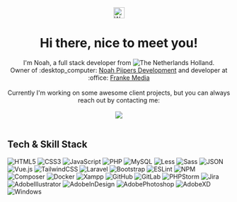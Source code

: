 <div align="center">
  <img src="https://raw.githubusercontent.com/TheDudeThatCode/TheDudeThatCode/master/Assets/Hi.gif" alt="Wave" width="25px" />
  <h1>Hi there, nice to meet you!</h1>
  <p>I'm Noah, a full stack developer from <img src="https://raw.githubusercontent.com/stevenrskelton/flag-icon/master/png/16/country-4x3/nl.png" alt="The Netherlands"> Holland.<br />
    Owner of :desktop_computer: <a href="https://www.noahpijpers.nl" title="Noah Pijpers Development" target="_blank">Noah Pijpers Development</a> and developer at :office: <a href="https://www.frankemedia.nl/" title="Franke Media" target="_blank" rel="nofollow">Franke Media</a><br /><br />
  Currently I'm working on some awesome client projects, but you can always reach out by contacting me:<br /><br />
  <a href="mailto:info@noahpijpers.nl" title="Contact me"><img src="https://img.shields.io/badge/Contact%20me!-20B2AA?style=for-the-badge&logo=minutemailer&logoColor=ffffff"></a><br /><br /></p>
</div>

## Tech &amp; Skill Stack
![HTML5](https://img.shields.io/badge/html5-%23E34F26.svg?style=for-the-badge&logo=html5&logoColor=white)
![CSS3](https://img.shields.io/badge/css3-%231572B6.svg?style=for-the-badge&logo=css3&logoColor=white)
![JavaScript](https://img.shields.io/badge/javascript-%23323330.svg?style=for-the-badge&logo=javascript&logoColor=%23F7DF1E)
![PHP](https://img.shields.io/badge/php-%23777BB4.svg?style=for-the-badge&logo=php&logoColor=white)
![MySQL](https://img.shields.io/badge/mysql-%2300f.svg?style=for-the-badge&logo=mysql&logoColor=white)
![Less](https://img.shields.io/badge/less-2B4C80?style=for-the-badge&logo=less&logoColor=white)
![Sass](https://img.shields.io/badge/Sass-CC6699?style=for-the-badge&logo=sass&logoColor=white)
![JSON](https://img.shields.io/badge/json-5E5C5C?style=for-the-badge&logo=json&logoColor=white)
![Vue.js](https://img.shields.io/badge/vuejs-%2335495e.svg?style=for-the-badge&logo=vuedotjs&logoColor=%234FC08D)
![TailwindCSS](https://img.shields.io/badge/Tailwind_CSS-38B2AC?style=for-the-badge&logo=tailwind-css&logoColor=white)
![Laravel](https://img.shields.io/badge/Laravel-FF2D20?style=for-the-badge&logo=laravel&logoColor=white)
![Bootstrap](https://img.shields.io/badge/Bootstrap-563D7C?style=for-the-badge&logo=bootstrap&logoColor=white)
![ESLint](https://img.shields.io/badge/eslint-3A33D1?style=for-the-badge&logo=eslint&logoColor=white)
![NPM](https://img.shields.io/badge/npm-CB3837?style=for-the-badge&logo=npm&logoColor=white)
![Composer](https://img.shields.io/badge/Composer-885630?style=for-the-badge&logo=Composer&logoColor=white)
![Docker](https://img.shields.io/badge/Docker-2CA5E0?style=for-the-badge&logo=docker&logoColor=white)
![Xampp](https://img.shields.io/badge/Xampp-F37623?style=for-the-badge&logo=xampp&logoColor=white)
![GitHub](https://img.shields.io/badge/github-%23121011.svg?style=for-the-badge&logo=github&logoColor=white)
![GitLab](https://img.shields.io/badge/gitlab-%23181717.svg?style=for-the-badge&logo=gitlab&logoColor=white)
![PHPStorm](http://img.shields.io/badge/-PHPStorm-181717?style=for-the-badge&logo=phpstorm&logoColor=white)
![Jira](https://img.shields.io/badge/Jira-0052CC?style=for-the-badge&logo=Jira&logoColor=white)
![AdobeIllustrator](https://img.shields.io/badge/Adobe%20Illustrator-FF9A00?style=for-the-badge&logo=adobe%20illustrator&logoColor=white)
![AdobeInDesign](https://img.shields.io/badge/Adobe%20InDesign-FF3366?style=for-the-badge&logo=Adobe%20InDesign&logoColor=white)
![AdobePhotoshop](https://img.shields.io/badge/Adobe%20Photoshop-31A8FF?style=for-the-badge&logo=Adobe%20Photoshop&logoColor=white)
![AdobeXD](https://img.shields.io/badge/Adobe%20XD-470137?style=for-the-badge&logo=Adobe%20XD&logoColor=#FF61F6)
![Windows](https://img.shields.io/badge/Windows-0078D6?style=for-the-badge&logo=windows&logoColor=white)
